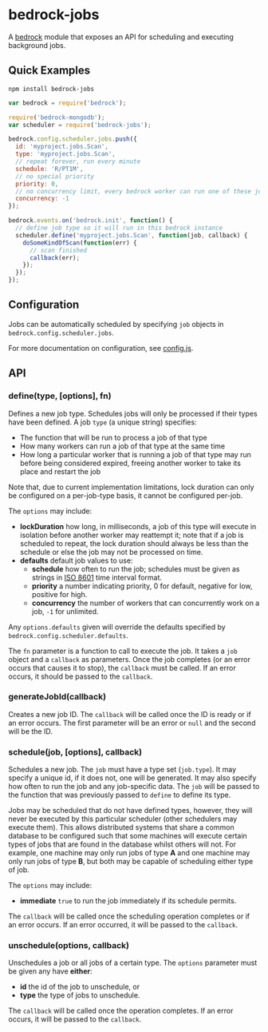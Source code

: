 # bedrock-jobs

A [bedrock][] module that exposes an API for scheduling and executing
background jobs.

## Quick Examples

```
npm install bedrock-jobs
```

```js
var bedrock = require('bedrock');

require('bedrock-mongodb');
var scheduler = require('bedrock-jobs');

bedrock.config.scheduler.jobs.push({
  id: 'myproject.jobs.Scan',
  type: 'myproject.jobs.Scan',
  // repeat forever, run every minute
  schedule: 'R/PT1M',
  // no special priority
  priority: 0,
  // no concurrency limit, every bedrock worker can run one of these jobs
  concurrency: -1
});

bedrock.events.on('bedrock.init', function() {
  // define job type so it will run in this bedrock instance
  scheduler.define('myproject.jobs.Scan', function(job, callback) {
    doSomeKindOfScan(function(err) {
      // scan finished
      callback(err);
    });
  });
});
```

## Configuration

Jobs can be automatically scheduled by specifying `job` objects in
`bedrock.config.scheduler.jobs`.

For more documentation on configuration, see [config.js](./lib/config.js).

## API

### define(type, [options], fn)

Defines a new job type. Schedules jobs will only be processed if their types
have been defined. A job `type` (a unique string) specifies:

* The function that will be run to process a job of that type
* How many workers can run a job of that type at the same time
* How long a particular worker that is running a job of that type may run
  before being considered expired, freeing another worker to take its place
  and restart the job

Note that, due to current implementation limitations, lock duration can only
be configured on a per-job-type basis, it cannot be configured per-job.

The `options` may include:

* **lockDuration** how long, in milliseconds, a job of this type will execute
  in isolation before another worker may reattempt it; note that if a job is
  scheduled to repeat, the lock duration should always be less than the
  schedule or else the job may not be processed on time.
* **defaults** default job values to use:
  * **schedule** how often to run the job; schedules must be given as strings
    in [ISO 8601][] time interval format.
  * **priority** a number indicating priority, 0 for default, negative
    for low, positive for high.
  * **concurrency** the number of workers that can concurrently work on a job,
    `-1` for unlimited.

Any `options.defaults` given will override the defaults specified by
`bedrock.config.scheduler.defaults`.

The `fn` parameter is a function to call to execute the job. It takes a `job`
object and a `callback` as parameters. Once the job completes (or an error
occurs that causes it to stop), the `callback` must be called. If an error
occurs, it should be passed to the `callback`.

### generateJobId(callback)

Creates a new job ID. The `callback` will be called once the ID is ready or
if an error occurs. The first parameter will be an error or `null` and the
second will be the ID.

### schedule(job, [options], callback)

Schedules a new job. The `job` must have a type set (`job.type`). It may
specify a unique id, if it does not, one will be generated. It may also specify
how often to run the job and any job-specific data. The `job` will be passed
to the function that was previously passed to `define` to define its type.

Jobs may be scheduled that do not have defined types, however, they will never
be executed by this particular scheduler (other schedulers may execute them).
This allows distributed systems that share a common database to be configured
such that some machines will execute certain types of jobs that are found in
the database whilst others will not. For example, one machine may only run
jobs of type **A** and one machine may only run jobs of type **B**, but both
may be capable of scheduling either type of job.

The `options` may include:

* **immediate** `true` to run the job immediately if its schedule permits.

The `callback` will be called once the scheduling operation completes or if
an error occurs. If an error occurred, it will be passed to the `callback`.

### unschedule(options, callback)

Unschedules a job or all jobs of a certain type. The `options` parameter must
be given any have **either**:

* **id** the id of the job to unschedule, or
* **type** the type of jobs to unschedule.

The `callback` will be called once the operation completes. If an error occurs,
it will be passed to the `callback`.


[bedrock]: https://github.com/digitalbazaar/bedrock
[ISO 8601]: http://en.wikipedia.org/wiki/ISO_8601
